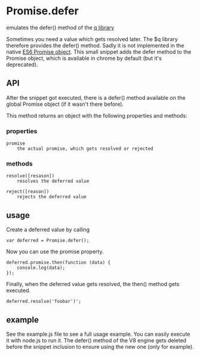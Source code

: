 # Promise.defer
emulates the defer() method of the <a href="https://github.com/kriskowal/q">q library</a>

Sometimes you need a value which gets resolved later. The $q library therefore provides the defer() method. Sadly it is not implemented in the native <a href="https://developer.mozilla.org/de/docs/Web/JavaScript/Reference/Global_Objects/Promise" >ES6 Promise object</a>. This small snippet adds the defer method to the Promise object, which is available in chrome by default (but it's deprecated). 
## API
After the snippet got executed, there is a defer() method available on the global Promise object (if it wasn't there before).

This method returns an object with the following properties and methods:

### properties
    promise
        the actual promise, which gets resolved or rejected
    
### methods
    resolve([resason]) 
        resolves the deferred value
        
    reject([reason]) 
        rejects the deferred value
 
## usage
Create a deferred value by calling

    var deferred = Promise.defer();

Now you can use the promise property.

    deferred.promise.then(function (data) {
        console.log(data);
    });

Finally, when the deferred value gets resolved, the then() method gets executed.
 
    deferred.resolve('foobar')';

## example
See the example.js file to see a full usage example. You can easily execute it with node.js to run it. The defer() 
method of the V8 engine gets deleted before the snippet inclusion to ensure using the new one (only for example).
